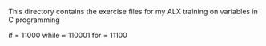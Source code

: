 This directory contains the exercise files for my ALX training on variables in C programming


if = 11000
while = 110001
for = 11100